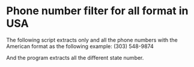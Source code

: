 
# Phone number filter for all format in USA
 
The following script extracts only and all the phone numbers with the American format as the following example: (303) 548-9874

And the program extracts all the different state number.

